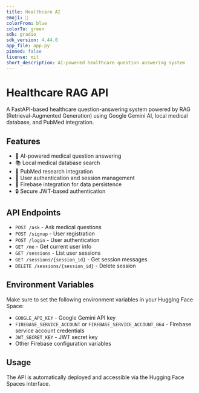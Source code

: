 ```yaml
---
title: Healthcare AI
emoji: 🏥
colorFrom: blue
colorTo: green
sdk: gradio
sdk_version: 4.44.0
app_file: app.py
pinned: false
license: mit
short_description: AI-powered healthcare question answering system
---
```


# Healthcare RAG API

A FastAPI-based healthcare question-answering system powered by RAG (Retrieval-Augmented Generation) using Google Gemini AI, local medical database, and PubMed integration.

## Features

- 🤖 AI-powered medical question answering
- 📚 Local medical database search
- 🔬 PubMed research integration
- 👤 User authentication and session management
- 💾 Firebase integration for data persistence
- 🔒 Secure JWT-based authentication

## API Endpoints

- `POST /ask` - Ask medical questions
- `POST /signup` - User registration
- `POST /login` - User authentication
- `GET /me` - Get current user info
- `GET /sessions` - List user sessions
- `GET /sessions/{session_id}` - Get session messages
- `DELETE /sessions/{session_id}` - Delete session

## Environment Variables

Make sure to set the following environment variables in your Hugging Face Space:

- `GOOGLE_API_KEY` - Google Gemini API key
- `FIREBASE_SERVICE_ACCOUNT` or `FIREBASE_SERVICE_ACCOUNT_B64` - Firebase service account credentials
- `JWT_SECRET_KEY` - JWT secret key
- Other Firebase configuration variables

## Usage

The API is automatically deployed and accessible via the Hugging Face Spaces interface.
